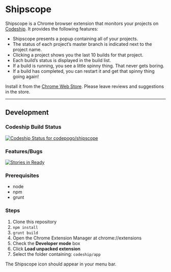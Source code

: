 # Shipscope

Shipscope is a Chrome browser extension that monitors your projects on [Codeship](https://codeship.io). It provides the following features:

* Shipscope presents a popup containing all of your projects.
* The status of each project’s master branch is indicated next to the project name. 
* Clicking a project shows you the last 10 builds for that project.
* Each build’s status is displayed in the build list.
* If a build is running, you see a little spinny thing. That never gets boring.
* If a build has completed, you can restart it and get that spinny thing going again!

Install it from the [Chrome Web Store](https://chrome.google.com/webstore/detail/shipscope/jdedmgopefelimgjceagffkeeiknclhh?hl=en). Please leave reviews and suggestions in the store.

---

## Development

### Codeship Build Status
[![Codeship Status for codepogo/shipscope](https://codeship.io/projects/65d07f70-1760-0132-b253-1a9c2abd41b7/status) ](https://codeship.io/projects/34082)

### Features/Bugs
[![Stories in Ready](https://badge.waffle.io/codepogo/shipscope.png?label=ready&title=Ready)](https://waffle.io/codepogo/shipscope)

### Prerequisites

* node
* npm
* grunt

### Steps

1. Clone this repository
1. `npm install`
1. `grunt build`
1. Open the Chrome Extension Manager at chrome://extensions
1. Check the **Developer mode** box
1. Click **Load unpacked extension**
1. Select the folder containing: `codeship/app`

The Shipscope icon should appear in your menu bar.

